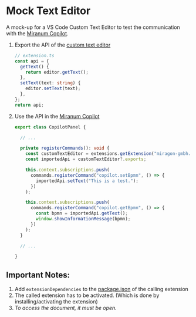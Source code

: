# Mock Text Editor

A mock-up for a VS Code Custom Text Editor to test the communication with
the [Miranum Copilot](https://github.com/FlowSquad/miranum-copilot).

1. Export the API of the [custom text editor](./src/extension.ts)
    ```typescript
    // extension.ts
    const api = {
      getText() {
        return editor.getText();
      },
      setText(text: string) {
        editor.setText(text);
      },
    };
    return api;
    ```

2. Use the API in the [Miranum Copilot](https://github.com/FlowSquad/miranum-copilot/pull/18)
    ```typescript
    export class CopilotPanel {

      // ...

      private registerCommands(): void {
        const customTextEditor = extensions.getExtension("miragon-gmbh.mock-te"); // get extension with the extensionID
        const importedApi = customTextEditor?.exports;

        this.context.subscriptions.push(
          commands.registerCommand("copilot.setBpmn", () => {
            importedApi.setText("This is a test.");
          })
        );

        this.context.subscriptions.push(
          commands.registerCommand("copilot.getBpmn", () => {
            const bpmn = importedApi.getText();
            window.showInformationMessage(bpmn);
          })
        );
      }

      // ...

    }
    ```

## Important Notes:

1. Add `extensionDependencies` to
   the [package.json](https://github.com/FlowSquad/miranum-copilot/blob/feat/communication_btw_plugins/package.json#L35)
   of the calling extension
2. The called extension has to be activated. (Which is done by installing/activating the extension)
3. *To access the document, it must be open.*